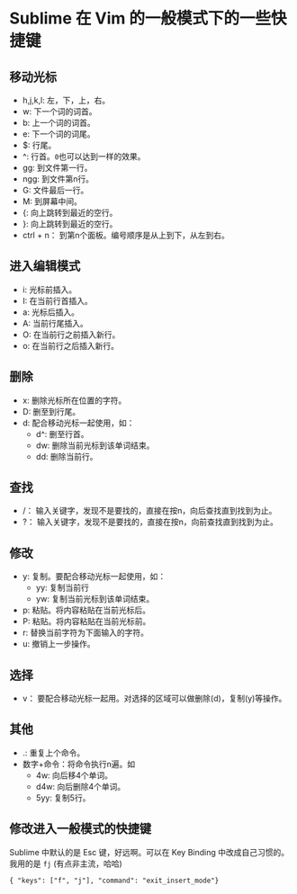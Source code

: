 # Sublime 在 Vim 的一般模式下的一些快捷键
## 移动光标
* h,j,k,l: 左，下，上，右。
* w: 下一个词的词首。
* b: 上一个词的词首。
* e: 下一个词的词尾。
* $: 行尾。
* ^: 行首。`0`也可以达到一样的效果。
* gg: 到文件第一行。
* ngg: 到文件第n行。
* G: 文件最后一行。
* M: 到屏幕中间。
* {: 向上跳转到最近的空行。
* }: 向上跳转到最近的空行。
* ctrl + n： 到第n个面板。编号顺序是从上到下，从左到右。

## 进入编辑模式
* i: 光标前插入。
* I: 在当前行首插入。
* a: 光标后插入。
* A: 当前行尾插入。
* O: 在当前行之前插入新行。
* o: 在当前行之后插入新行。

## 删除
* x: 删除光标所在位置的字符。
* D: 删至到行尾。
* d: 配合移动光标一起使用，如：
  * d^: 删至行首。
  * dw: 删除当前光标到该单词结束。
  * dd: 删除当前行。

## 查找
* /： 输入关键字，发现不是要找的，直接在按n，向后查找直到找到为止。
* ?： 输入关键字，发现不是要找的，直接在按n，向前查找直到找到为止。

## 修改
* y: 复制。要配合移动光标一起使用，如：
    * yy: 复制当前行
    * yw: 复制当前光标到该单词结束。
* p: 粘贴。将内容粘贴在当前光标后。
* P: 粘贴。将内容粘贴在当前光标前。
* r: 替换当前字符为下面输入的字符。
* u: 撤销上一步操作。

## 选择
* v： 要配合移动光标一起用。对选择的区域可以做删除(d)，复制(y)等操作。

## 其他
* .: 重复上个命令。
* 数字+命令：将命令执行n遍。如
  * 4w: 向后移4个单词。
  * d4w: 向后删除4个单词。
  * 5yy: 复制5行。

## 修改进入一般模式的快捷键
Sublime 中默认的是 Esc 键，好远啊。可以在 Key Binding 中改成自己习惯的。 我用的是 `fj` (有点非主流，哈哈)
```
{ "keys": ["f", "j"], "command": "exit_insert_mode"}
```
